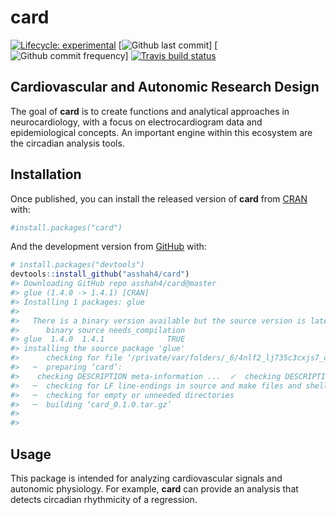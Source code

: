 
<!-- README.md is generated from README.Rmd. Please edit that file -->

# **card**

<!-- badges: start -->

[![Lifecycle:
experimental](https://img.shields.io/badge/lifecycle-experimental-orange.svg)](https://www.tidyverse.org/lifecycle/#experimental)
\[![Github last
commit](https://img.shields.io/github/last-commit/asshah4/card)\]
\[![Github commit
frequency](https://img.shields.io/github/commit-activity/w/asshah4/card)\]
[![Travis build
status](https://travis-ci.com/asshah4/card.svg?branch=master)](https://travis-ci.com/asshah4/card)
<!-- badges: end -->

## Cardiovascular and Autonomic Research Design

The goal of **card** is to create functions and analytical approaches in
neurocardiology, with a focus on electrocardiogram data and
epidemiological concepts. An important engine within this ecosystem are
the circadian analysis tools.

## Installation

Once published, you can install the released version of **card** from
[CRAN](https://CRAN.R-project.org) with:

``` r
#install.packages("card")
```

And the development version from [GitHub](https://github.com/) with:

``` r
# install.packages("devtools")
devtools::install_github("asshah4/card")
#> Downloading GitHub repo asshah4/card@master
#> glue (1.4.0 -> 1.4.1) [CRAN]
#> Installing 1 packages: glue
#> 
#>   There is a binary version available but the source version is later:
#>      binary source needs_compilation
#> glue  1.4.0  1.4.1              TRUE
#> installing the source package 'glue'
#>      checking for file ‘/private/var/folders/_6/4nlf2_lj735c3cxjs7_chblr0000gr/T/RtmpHFFhXt/remotes1255b349c6dc4/asshah4-card-28bd05a/DESCRIPTION’ ...  ✓  checking for file ‘/private/var/folders/_6/4nlf2_lj735c3cxjs7_chblr0000gr/T/RtmpHFFhXt/remotes1255b349c6dc4/asshah4-card-28bd05a/DESCRIPTION’
#>   ─  preparing ‘card’:
#>    checking DESCRIPTION meta-information ...  ✓  checking DESCRIPTION meta-information
#>   ─  checking for LF line-endings in source and make files and shell scripts
#>   ─  checking for empty or unneeded directories
#>   ─  building ‘card_0.1.0.tar.gz’
#>      
#> 
```

## Usage

This package is intended for analyzing cardiovascular signals and
autonomic physiology. For example, **card** can provide an analysis that
detects circadian rhythmicity of a regression.
